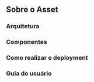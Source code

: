 ## Sobre o Asset



### Arquitetura



### Componentes



### Como realizar o deployment



### Guia do usuário
